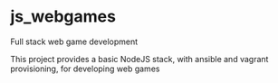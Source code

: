 js_webgames
===========

Full stack web game development

This project provides a basic NodeJS stack, with ansible and vagrant provisioning, for developing web games

